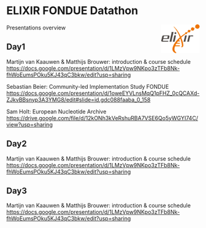 
# ELIXIR FONDUE Datathon 

<img align="right" src="../program/images/logo_elixir.png" width="100"/>

Presentations overview

## Day1

Martijn van Kaauwen & Matthijs Brouwer: introduction & course schedule
https://docs.google.com/presentation/d/1LMzVpw9NKpo3zTFb8Nk-fhWoEumsPOku5KJ43qC3bkw/edit?usp=sharing

Sebastian Beier: Community-led Implementation Study FONDUE
https://docs.google.com/presentation/d/1oweEYVLnsMqQ1pFHZ_0cQCAXd-ZJkvBBsnyp3A3YMG8/edit#slide=id.gdc088faaba_0_158

Sam Holt: European Nucleotide Archive
https://drive.google.com/file/d/12kONh3kVeRshuRBA7VSE6Qo5yWGYI74C/view?usp=sharing


## Day2

Martijn van Kaauwen & Matthijs Brouwer: introduction & course schedule
https://docs.google.com/presentation/d/1LMzVpw9NKpo3zTFb8Nk-fhWoEumsPOku5KJ43qC3bkw/edit?usp=sharing



## Day3

Martijn van Kaauwen & Matthijs Brouwer: introduction & course schedule
https://docs.google.com/presentation/d/1LMzVpw9NKpo3zTFb8Nk-fhWoEumsPOku5KJ43qC3bkw/edit?usp=sharing
